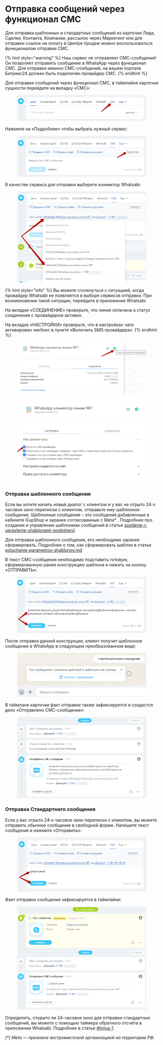 # Отправка сообщений через функционал СМС

Для отправки шаблонных и стандартных сообщений из карточки Лида, Сделки, Контакта, Компании, рассылок через Маркетинг или для отправки ссылок на оплату в Центре продаж можно воспользоваться функционалом отправки СМС.

{% hint style="warning" %}
Наш сервис не отправляет СМС-сообщения! Он позволяет отправить сообщение в WhatsApp через функционал СМС. Для отправки именно СМС-сообщений, на вашем портале Битрикс24 должен быть подключён провайдер СМС.
{% endhint %}

Для отправки сообщений через функционал СМС, в таймлайне карточки сущности перейдите на вкладку «СМС»:

<figure><img src="../../.gitbook/assets/image (207).png" alt=""><figcaption></figcaption></figure>

Нажмите на «Подробнее» чтобы выбрать нужный сервис:

<figure><img src="../../.gitbook/assets/image (208).png" alt=""><figcaption></figcaption></figure>

В качестве сервиса для отправки выберите коннектор Whatsabi:

<figure><img src="../../.gitbook/assets/image (209).png" alt=""><figcaption></figcaption></figure>



{% hint style="info" %}
Вы можете столкнуться с ситуацией, когда провайдер Whatsabi не появляется в выборе сервисов отправки. При возникновении такой ситуации, перейдите в приложение Whatsabi.

На вкладке «СОЕДИНЕНИЕ» проверьте, что линия оплачена а статус соединения с провайдером активен.

На вкладке «НАСТРОЙКИ» проверьте, что в настройках чата активирован чекбокс в пункте «Включить SMS провайдера».
{% endhint %}

<figure><img src="../../.gitbook/assets/image (214).png" alt=""><figcaption></figcaption></figure>

<figure><img src="../../.gitbook/assets/image (215).png" alt=""><figcaption></figcaption></figure>

### Отправка шаблонного сообщения

Если вы хотите начать новый диалог с клиентом и у вас не отрыто 24-х часовое окно переписки с клиентом, отправьте ему шаблонное сообщение. Шаблонные сообщения – это сообщения добавленные в кабинете GupShup и заранее согласованные с Meta\* . Подробнее про создание и управление шаблонами сообщений в статье [sozdanie-i-upravlenie-shablonami-soobshenii](../../lichnyi-kabinet-gupshup/sozdanie-i-upravlenie-shablonami-soobshenii/ "mention")

Для отправки шаблонного сообщения, его необходимо заранее сформировать. Подробнее о том, как сформировать шаблон в статье [poluchenie-parametrov-shablonov.md](../../vozmozhnosti/poluchenie-parametrov-shablonov.md "mention")

В текст СМС-сообщения необходимо подставить готовую, сформированную ранее конструкцию шаблона и нажать на кнопку «ОТПРАВИТЬ»:

<figure><img src="../../.gitbook/assets/image (211).png" alt=""><figcaption></figcaption></figure>

После отправки данной конструкции, клиент получит шаблонное сообщение в WhatsApp в следующем преобразованном виде:

<figure><img src="../../.gitbook/assets/image (212).png" alt=""><figcaption></figcaption></figure>

В таймлане карточки факт отправки также зафиксируется и создастся дело «Отправлено СМС-сообщение»:

<figure><img src="../../.gitbook/assets/image (213).png" alt=""><figcaption></figcaption></figure>

### Отправка Стандартного сообщения

Если у вас отрыто 24-х часовое окно переписки с клиентом, вы можете отправить обычное сообщение в свободной форме. Напишите текст сообщения и нажмите «Отправить»:

<figure><img src="../../.gitbook/assets/image (210).png" alt=""><figcaption></figcaption></figure>

Факт отправки сообщения зафиксируется в таймлайне:

<figure><img src="../../.gitbook/assets/image (216).png" alt=""><figcaption></figcaption></figure>

Определить, открыто ли 24-часовое окно для отправки стандартных сообщений, вы можете с помощью таймера обратного отсчёта в приложении Whatsabi. Подробнее в статье [#liniya-1](otpravka-shablonov-i-soobshenii-iz-prilozheniya-v-kartochke.md#liniya-1 "mention")

_(\*) Meta — признана экстремистской организацией на территории РФ._
